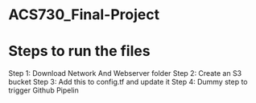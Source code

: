 # ACS730_Final-Project
# Steps to run the files

Step 1: Download Network And Webserver folder
Step 2: Create an S3 bucket
Step 3: Add this to config.tf and update it
Step 4: Dummy step to trigger Github Pipelin
